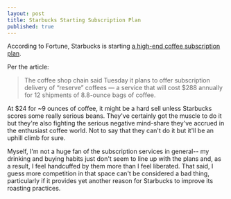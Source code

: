 ```yaml
---
layout: post
title: Starbucks Starting Subscription Plan
published: true
---
```

According to Fortune, Starbucks is starting [a high-end coffee subscription plan](http://fortune.com/2015/02/17/starbucks-coffee-delivery/).

<!--more-->

Per the article:

>The coffee shop chain said Tuesday it plans to offer subscription delivery of “reserve” coffees — a service that will cost $288 annually for 12 shipments of 8.8-ounce bags of coffee.

At $24 for ~9 ounces of coffee, it might be a hard sell unless Starbucks scores some really serious beans. They've certainly got the muscle to do it but they're also fighting the serious negative mind-share they've accrued in the enthusiast coffee world. Not to say that they can't do it but it'll be an uphill climb for sure.

Myself, I'm not a huge fan of the subscription services in general-- my drinking and buying habits just don't seem to line up with the plans and, as a result, I feel handcuffed by them more than I feel liberated. That said, I guess more competition in that space can't be considered a bad thing, particularly if it provides yet another reason for Starbucks to improve its roasting practices.